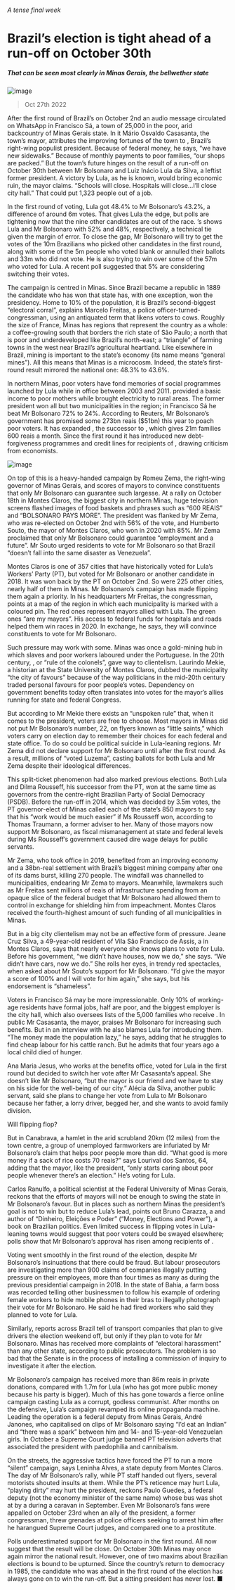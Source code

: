 ###### A tense final week
# Brazil’s election is tight ahead of a run-off on October 30th 
##### That can be seen most clearly in Minas Gerais, the bellwether state 
![image](images/20221029_AMD001.jpg) 
> Oct 27th 2022 
After the first round of Brazil’s  on October 2nd an audio message circulated on WhatsApp in Francisco Sá, a town of 25,000 in the poor, arid backcountry of Minas Gerais state. In it Mário Osvaldo Casasanta, the town’s mayor, attributes the improving fortunes of the town to , Brazil’s right-wing populist president. Because of federal money, he says, “we have new sidewalks.” Because of monthly payments to poor families, “our shops are packed.” But the town’s future hinges on the result of a run-off on October 30th between Mr Bolsonaro and Luiz Inácio Lula da Silva, a leftist former president. A victory by Lula, as he is known, would bring economic ruin, the mayor claims. “Schools will close. Hospitals will close…I’ll close city hall.” That could put 1,323 people out of a job. 
In the first round of voting, Lula got 48.4% to Mr Bolsonaro’s 43.2%, a difference of around 6m votes. That gives Lula the edge, but polls are tightening now that the nine other candidates are out of the race. ’s  shows Lula and Mr Bolsonaro with 52% and 48%, respectively, a technical tie given the margin of error. To close the gap, Mr Bolsonaro will try to get the votes of the 10m Brazilians who picked other candidates in the first round, along with some of the 5m people who voted blank or annulled their ballots and 33m who did not vote. He is also trying to win over some of the 57m who voted for Lula. A recent poll suggested that 5% are considering switching their votes.
The campaign is centred in Minas. Since Brazil became a republic in 1889 the candidate who has won that state has, with one exception, won the presidency. Home to 10% of the population, it is Brazil’s second-biggest “electoral corral”, explains Marcelo Freitas, a  police officer-turned-congressman, using an antiquated term that likens voters to cows. Roughly the size of France, Minas has regions that represent the country as a whole: a coffee-growing south that borders the rich state of São Paulo; a north that is poor and underdeveloped like Brazil’s north-east; a “triangle” of farming towns in the west near Brazil’s agricultural heartland. Like elsewhere in Brazil, mining is important to the state’s economy (its name means “general mines”). All this means that Minas is a microcosm. Indeed, the state’s first-round result mirrored the national one: 48.3% to 43.6%. 
In northern Minas, poor voters have fond memories of social programmes launched by Lula while in office between 2003 and 2011.  provided a basic income to poor mothers while  brought electricity to rural areas. The former president won all but two municipalities in the region; in Francisco Sá he beat Mr Bolsonaro 72% to 24%. According to Reuters, Mr Bolsonaro’s government has promised some 273bn reais ($51bn) this year to poach poor voters. It has expanded , the successor to , which gives 21m families 600 reais a month. Since the first round it has introduced new debt-forgiveness programmes and credit lines for recipients of , drawing criticism from economists.
![image](images/20221029_AMM971.png) 

On top of this is a heavy-handed campaign by Romeu Zema, the right-wing governor of Minas Gerais, and scores of mayors to convince constituents that only Mr Bolsonaro can guarantee such largesse. At a rally on October 18th in Montes Claros, the biggest city in northern Minas, huge television screens flashed images of food baskets and phrases such as “600 REAIS” and “BOLSONARO PAYS MORE”. The president was flanked by Mr Zema, who was re-elected on October 2nd with 56% of the vote, and Humberto Souto, the mayor of Montes Claros, who won in 2020 with 85%. Mr Zema proclaimed that only Mr Bolsonaro could guarantee “employment and a future”. Mr Souto urged residents to vote for Mr Bolsonaro so that Brazil “doesn’t fall into the same disaster as Venezuela”. 
Montes Claros is one of 357 cities that have historically voted for Lula’s Workers’ Party (PT), but voted for Mr Bolsonaro or another candidate in 2018. It was won back by the PT on October 2nd. So were 225 other cities, nearly half of them in Minas. Mr Bolsonaro’s campaign has made flipping them again a priority. In his headquarters Mr Freitas, the congressman, points at a map of the region in which each municipality is marked with a coloured pin. The red ones represent mayors allied with Lula. The green ones “are my mayors”. His access to federal funds for hospitals and roads helped them win races in 2020. In exchange, he says, they will convince constituents to vote for Mr Bolsonaro. 
Such pressure may work with some. Minas was once a gold-mining hub in which slaves and poor workers laboured under the Portuguese. In the 20th century, , or “rule of the colonels”, gave way to clientelism. Laurindo Mekie, a historian at the State University of Montes Claros, dubbed the municipality “the city of favours” because of the way politicians in the mid-20th century traded personal favours for poor people’s votes. Dependency on government benefits today often translates into votes for the mayor’s allies running for state and federal Congress. 
But according to Mr Mekie there exists an “unspoken rule” that, when it comes to the president, voters are free to choose. Most mayors in Minas did not put Mr Bolsonaro’s number, 22, on flyers known as “little saints,” which voters carry on election day to remember their choices for each federal and state office. To do so could be political suicide in Lula-leaning regions. Mr Zema did not declare support for Mr Bolsonaro until after the first round. As a result, millions of  “voted Luzema”, casting ballots for both Lula and Mr Zema despite their ideological differences. 
This split-ticket phenomenon had also marked previous elections. Both Lula and Dilma Rousseff, his successor from the PT, won at the same time as governors from the centre-right Brazilian Party of Social Democracy (PSDB). Before the run-off in 2014, which was decided by 3.5m votes, the PT governor-elect of Minas called each of the state’s 850 mayors to say that his “work would be much easier” if Ms Rousseff won, according to Thomas Traumann, a former adviser to her. Many of those mayors now support Mr Bolsonaro, as fiscal mismanagement at state and federal levels during Ms Rousseff’s government caused dire wage delays for public servants. 
Mr Zema, who took office in 2019, benefited from an improving economy and a 38bn-real settlement with Brazil’s biggest mining company after one of its dams burst, killing 270 people. The windfall was channelled to municipalities, endearing Mr Zema to mayors. Meanwhile,  lawmakers such as Mr Freitas sent millions of reais of infrastructure spending from an opaque slice of the federal budget that Mr Bolsonaro had allowed them to control in exchange for shielding him from impeachment. Montes Claros received the fourth-highest amount of such funding of all municipalities in Minas.
But in a big city clientelism may not be an effective form of pressure. Jeane Cruz Silva, a 49-year-old resident of Vila São Francisco de Assis, a  in Montes Claros, says that nearly everyone she knows plans to vote for Lula. Before his government, “we didn’t have houses, now we do,” she says. “We didn’t have cars, now we do.” She rolls her eyes, in trendy red spectacles, when asked about Mr Souto’s support for Mr Bolsonaro. “I’d give the mayor a score of 100% and I will vote for him again,” she says, but his endorsement is “shameless”. 
Voters in Francisco Sá may be more impressionable. Only 10% of working-age residents have formal jobs, half are poor, and the biggest employer is the city hall, which also oversees lists of the 5,000 families who receive . In public Mr Casasanta, the mayor, praises Mr Bolsonaro for increasing such benefits. But in an interview with  he also blames Lula for introducing them. “The money made the population lazy,” he says, adding that he struggles to find cheap labour for his cattle ranch. But he admits that four years ago a local child died of hunger. 
Ana Maria Jesus, who works at the benefits office, voted for Lula in the first round but decided to switch her vote after Mr Casasanta’s appeal. She doesn’t like Mr Bolsonaro, “but the mayor is our friend and we have to stay on his side for the well-being of our city.” Alécia da Silva, another public servant, said she plans to change her vote from Lula to Mr Bolsonaro because her father, a lorry driver, begged her, and she wants to avoid family division.
Will flipping flop?
But in Canabrava, a hamlet in the arid scrubland 20km (12 miles) from the town centre, a group of unemployed farmworkers are infuriated by Mr Bolsonaro’s claim that  helps poor people more than  did. “What good is more money if a sack of rice costs 70 reais?” says Lourival dos Santos, 64, adding that the mayor, like the president, “only starts caring about poor people whenever there’s an election.” He’s voting for Lula.
Carlos Ranulfo, a political scientist at the Federal University of Minas Gerais, reckons that the efforts of mayors will not be enough to swing the state in Mr Bolsonaro’s favour. But in places such as northern Minas the president’s goal is not to win but to reduce Lula’s lead, points out Bruno Carazza, a  and author of “Dinheiro, Eleições e Poder” (“Money, Elections and Power”), a book on Brazilian politics. Even limited success in flipping votes in Lula-leaning towns would suggest that poor voters could be swayed elsewhere; polls show that Mr Bolsonaro’s approval has risen among recipients of . 
Voting went smoothly in the first round of the election, despite Mr Bolsonaro’s insinuations that there could be fraud. But labour prosecutors are investigating more than 900 claims of companies illegally putting pressure on their employees, more than four times as many as during the previous presidential campaign in 2018. In the state of Bahia, a farm boss was recorded telling other businessmen to follow his example of ordering female workers to hide mobile phones in their bras to illegally photograph their vote for Mr Bolsonaro. He said he had fired workers who said they planned to vote for Lula. 
Similarly, reports across Brazil tell of transport companies that plan to give drivers the election weekend off, but only if they plan to vote for Mr Bolsonaro. Minas has received more complaints of “electoral harassment” than any other state, according to public prosecutors. The problem is so bad that the Senate is in the process of installing a commission of inquiry to investigate it after the election.
Mr Bolsonaro’s campaign has received more than 86m reais in private donations, compared with 1.7m for Lula (who has got more public money because his party is bigger). Much of this has gone towards a fierce online campaign casting Lula as a corrupt, godless communist. After months on the defensive, Lula’s campaign revamped its online propaganda machine. Leading the operation is a federal deputy from Minas Gerais, André Janones, who capitalised on clips of Mr Bolsonaro saying “I’d eat an Indian” and “there was a spark” between him and 14- and 15-year-old Venezuelan girls. In October a Supreme Court judge banned PT television adverts that associated the president with paedophilia and cannibalism.
On the streets, the aggressive tactics have forced the PT to run a more “silent” campaign, says Leninha Alves, a state deputy from Montes Claros. The day of Mr Bolsonaro’s rally, while PT staff handed out flyers, several motorists shouted insults at them. While the PT’s reticence may hurt Lula, “playing dirty” may hurt the president, reckons Paulo Guedes, a federal deputy (not the economy minister of the same name) whose bus was shot at by a  during a caravan in September. Even Mr Bolsonaro’s fans were appalled on October 23rd when an ally of the president, a former congressman, threw grenades at police officers seeking to arrest him after he harangued Supreme Court judges, and compared one to a prostitute.
Polls underestimated support for Mr Bolsonaro in the first round. All now suggest that the result will be close. On October 30th Minas may once again mirror the national result. However, one of two maxims about Brazilian elections is bound to be upturned. Since the country’s return to democracy in 1985, the candidate who was ahead in the first round of the election has always gone on to win the run-off. But a sitting president has never lost. ■

